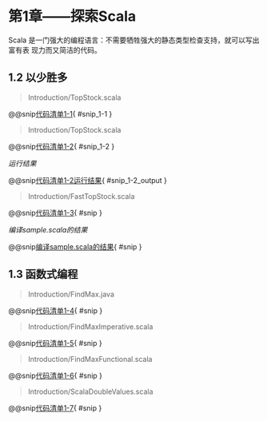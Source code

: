 # 第1章——探索Scala

Scala 是一门强大的编程语言：不需要牺牲强大的静态类型检查支持，就可以写出富有表 现力而又简洁的代码。

## 1.2 以少胜多

>Introduction/TopStock.scala

@@snip[代码清单1-1](../../main/scala/chapter1/TopStock.scala){ #snip_1-1 }

>Introduction/TopStock.scala

@@snip[代码清单1-2](../../main/scala/chapter1/TopStock.scala){ #snip_1-2 }

*运行结果*

@@snip[代码清单1-2运行结果](../../main/scala/chapter1/output/TopStock.output){ #snip_1-2_output }

>Introduction/FastTopStock.scala

@@snip[代码清单1-3](../../main/scala/chapter1/FastTopStock.scala){ #snip }

*编译sample.scala的结果*

@@snip[编译sample.scala的结果](../../main/scala/chapter1/shoutput/RunSample.output){ #snip }

## 1.3 函数式编程

>Introduction/FindMax.java

@@snip[代码清单1-4](../../main/scala/chapter1/FindMax.java){ #snip }

>Introduction/FindMaxImperative.scala

@@snip[代码清单1-5](../../main/scala/chapter1/FindMaxImperative.scala){ #snip }

>Introduction/FindMaxFunctional.scala

@@snip[代码清单1-6](../../main/scala/chapter1/FindMaxFunctional.scala){ #snip }

>Introduction/ScalaDoubleValues.scala

@@snip[代码清单1-7](../../main/scala/chapter1/ScalaDoubleValues.scala){ #snip }